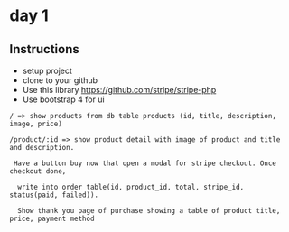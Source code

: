 # day 1

## Instructions

- setup project
- clone to your github
- Use this library https://github.com/stripe/stripe-php
- Use bootstrap 4 for ui

```
/ => show products from db table products (id, title, description, image, price)

/product/:id => show product detail with image of product and title and description.

 Have a button buy now that open a modal for stripe checkout. Once checkout done,
 
  write into order table(id, product_id, total, stripe_id, status(paid, failed)).
 
  Show thank you page of purchase showing a table of product title, price, payment method
```
